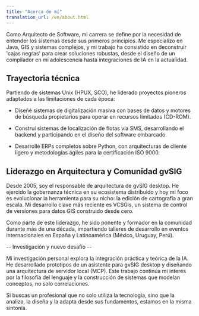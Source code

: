 ```yaml
---
title: "Acerca de mí"
translation_url: /en/about.html
---
```


Como Arquitecto de Software, mi carrera se define por la necesidad de entender los sistemas desde sus primeros principios. Me especializo en Java, GIS y sistemas complejos, y mi trabajo ha consistido en deconstruir 'cajas negras' para crear soluciones robustas, desde el diseño de un compilador en mi adolescencia hasta integraciones de IA en la actualidad.

## Trayectoria técnica 

Partiendo de sistemas Unix (HPUX, SCO), he liderado proyectos pioneros adaptados a las limitaciones de cada época:

* Diseñé sistemas de digitalización masiva con bases de datos y motores de búsqueda propietarios para operar en recursos limitados (CD-ROM).

* Construí sistemas de localización de flotas vía SMS, desarrollando el backend y participando en el diseño del software embarcado.

* Desarrollé ERPs completos sobre Python, con arquitecturas de cliente ligero y metodologías ágiles para la certificación ISO 9000.

## Liderazgo en Arquitectura y Comunidad gvSIG

Desde 2005, soy el responsable de arquitectura de gvSIG desktop. He ejercido la gobernanza técnica en su ecosistema distribuido y hoy mi foco es evolucionar la herramienta para su nicho: la edición de cartografía a gran escala. Mi desarrollo clave más reciente es VCSGis, un sistema de control de versiones para datos GIS construido desde cero.

Como parte de este liderazgo, he sido ponente y formador en la comunidad durante más de una década, impartiendo talleres de desarrollo en eventos internacionales en España y Latinoamérica (México, Uruguay, Perú).

-- Investigación y nuevo desafío --

Mi investigación personal explora la integración práctica y teórica de la IA. He desarrollado prototipos de un asistente para gvSIG desktop y diseñando una arquitectura de servidor local (MCP). Este trabajo continúa mi interés por la filosofía del lenguaje y la construcción de sistemas que modelan conceptos, no solo correlaciones.

Si buscas un profesional que no solo utiliza la tecnología, sino que la analiza, la diseña y la adapta desde sus fundamentos, estamos en la misma sintonía.
